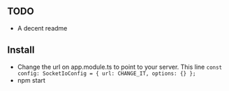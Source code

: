 ## TODO

- A decent readme

## Install

- Change the url on app.module.ts to point to your server. This line `const config: SocketIoConfig = { url: CHANGE_IT, options: {} };`
- npm start
